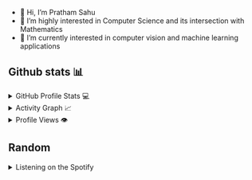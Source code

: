 - 👋 Hi, I’m Pratham Sahu
- 👀 I’m highly interested in Computer Science and its intersection with Mathematics
- 🌱 I’m currently interested in computer vision and machine learning applications

<!---
Prathamsahu52/Prathamsahu52 is a ✨ special ✨ repository because its `README.md` (this file) appears on your GitHub profile.
You can click the Preview link to take a look at your changes.
--->

<!-- [![Pratham's GitHub stats](https://github-readme-stats.vercel.app/api?username=Prathamsahu52)](https://github.com/bangaradi/github-readme-stats)
 -->


## Github stats 📊

<details>
  <summary>GitHub Profile Stats 💻</summary>
  <br/>
    
 <a href="https://github.com/anuraghazra/github-readme-stats"><img src="https://github-readme-stats.vercel.app/api?username=Prathamsahu52&show_icons=true&hide_border=true&hide=issues&theme=radical" /></a>
  <a href="https://github.com/anuraghazra/github-readme-stats"><img src="https://github-readme-stats.vercel.app/api/top-langs/?username=Prathamsahu52&layout=compact&theme=radical&langs_count=6" /></a>
  <br/>
</details>

<details>
  <summary>Activity Graph 📈</summary>
  <br/>

<a href="https://github.com/ashutosh00710/github-readme-activity-graph"><img alt="Pratham's Activity Graph" src="https://github-readme-activity-graph.cyclic.app/graph?username=Prathamsahu52&theme=github-compact" /></a>

</details>

<details>
  <summary>Profile Views 👁️</summary>
  <br/>
  <img src="https://komarev.com/ghpvc/?username=Prathamsahu52&label=PROFILE+VIEWS&style=for-the-badge&color=brightgreen">

</details>

## Random

<details>
 <summary>Listening on the Spotify</summary>
 
  <div align="center">
                     <a href="https://github.com/isyuricunha">
    <img alt="Spotify" src="https://spotify-recently-played-readme.vercel.app/api?user=2kw9wxrrjo2eezx3i2239xqzn6">
  </div>
</details>
